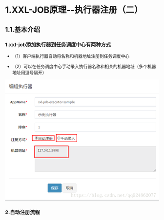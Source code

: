# 1.XXL-JOB原理--执行器注册（二）
## 1.1.基本介绍
### 1.xxl-job添加执行器到任务调度中心有两种方式

* （1）客户端执行器自动将名称和机器地址注册到任务调度中心

* （2）可以在任务调度中心手动录入执行器名称和相关的机器地址（多个机器地址用逗号隔开）

![](/static/image/20180914205517173.png)

### 2.自动注册流程